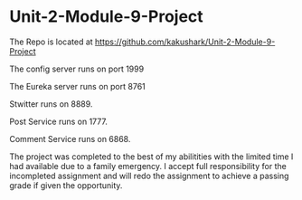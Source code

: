 # Unit-2-Module-9-Project

The Repo is located at https://github.com/kakushark/Unit-2-Module-9-Project

The config server runs on port 1999

The Eureka server runs on port 8761

Stwitter runs on 8889.

Post Service runs on 1777.

Comment Service runs on 6868.

The project was completed to the best of my abilitities with the limited time I had available due to a family emergency. I accept full responsibility for the incompleted assignment and will redo the assignment to achieve a passing grade if given the opportunity. 
